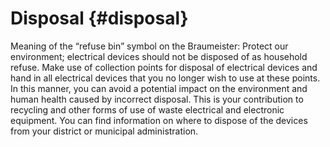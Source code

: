 # Disposal {#disposal}

Meaning of the “refuse bin” symbol on the Braumeister: Protect our environment; electrical devices should not be disposed of as household refuse. Make use of collection points for disposal of electrical devices and hand in all electrical devices that you no longer wish to use at these points. In this manner, you can avoid a potential impact on the environment and human health caused by incorrect disposal. This is your contribution to recycling and other forms of use of waste electrical and electronic equipment. You can find information on where to dispose of the devices from your district or municipal administration.